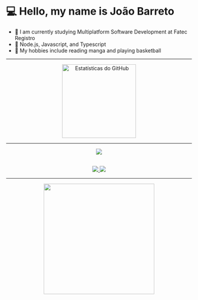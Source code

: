 # 💻 Hello, my name is João Barreto

- 🌿 I am currently studying Multiplatform Software Development at Fatec Registro
- 🦕 Node.js, Javascript, and Typescript
- 🦐 My hobbies include reading manga and playing basketball

<hr>
<div align="center">
<img height="200px" src="https://github-readme-stats.vercel.app/api/top-langs/?username=jaobarreto&theme=dark&hide_border=true&include_all_commits=false&count_private=false&layout=compact" alt="Estatísticas do GitHub">
</div>
<hr>
<div align="left">
  <p align="center">
  <a href="https://skillicons.dev">
    <img src="https://skillicons.dev/icons?i=git,docker,linux,aws,java,py,ts,js,nodejs,nestjs,jest,mongodb,mysql,postgres,redis" />
  </a>
  </p>
</div>
<br>
<div align="center">
  <a href="https://www.instagram.com/akabarreto/" target="_blank">
    <img src="https://skillicons.dev/icons?i=instagram" />
  </a>
  <a href="https://www.linkedin.com/in/jaobarreto01/" target="_blank">
    <img src="https://skillicons.dev/icons?i=linkedin" />
  </a>
</div>

 <hr>
<div align="center">
<img height="300px" src="https://pa1.aminoapps.com/6996/d2246a441e14e002b4273afd8661305fa371dce5r1-500-281_hq.gif"/>
</div>

<br clear="both">

